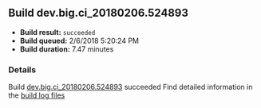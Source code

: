 ## Build dev.big.ci_20180206.524893
- **Build result:** `succeeded`
- **Build queued:** 2/6/2018 5:20:24 PM
- **Build duration:** 7.47 minutes
### Details
Build [dev.big.ci_20180206.524893](https://winappstudio.visualstudio.com/web/build.aspx?pcguid=a4ef43be-68ce-4195-a619-079b4d9834c2&builduri=vstfs%3a%2f%2f%2fBuild%2fBuild%2f24893) succeeded
Find detailed information in the [build log files](https://uwpctdiags.blob.core.windows.net/buildlogs/dev.big.ci_20180206.524893_logs.zip)
